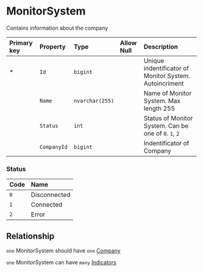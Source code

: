# MonitorSystem

Contains information about the company


| Primary key | Property        | Type            | Allow Null | Description                                                     |
| :---------- | :-------------- | :-------------- | :--------- | :-------------------------------------------------------------- |
|      *      | `Id`            | `bigint`        |            | Unique indentificator of Monitor System. Autoincriment          |
|             | `Name`          | `nvarchar(255)` |            | Name of Monitor System. Max length 255                          |
|             | `Status`        | `int`           |            | Status of Monitor System. Can be one of `0`. `1`, `2`           |
|             | `CompanyId `    | `bigint`        |            | Indentificator of Company                                       |

### Status

| Code | Name              |
| :--- | :---------------- |
| `0`  | Disconnected      |
| `1`  | Connected         |
| `2`  | Error             |

## Relationship

`one` MonitorSystem should have `one` [Company](./Company.md)

`one` MonitorSystem can have `many` [Indicators](./Indicator.md)
